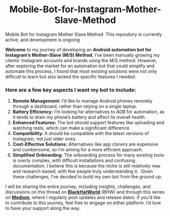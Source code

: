 <h1 align="center">Mobile-Bot-for-Instagram-Mother-Slave-Method</h1>

Mobile Bot for Instagram Mother Slave Method  This repository is currently active, and development is ongoing

**Welcome** to my journey of developing an **Android automation bot for Instagram’s Mother-Slave (M/S) Method**, I’ve been manually growing my clients’ Instagram accounts and brands using the M/S method. However, after exploring the market for an automation bot that could simplify and automate this process, I found that most existing solutions were not only difficult to learn but also lacked the specific features I needed.

### Here are a few key aspects I want my bot to include:

1. **Remote Management:** I’d like to manage Android phones remotely through a dashboard, rather than relying on a single laptop.
2. **Battery Efficiency:** I’m looking for alternatives to ADB for automation, as it tends to drain my phone’s battery and affect its overall health.
3. **Enhanced Features:** The bot should support features like uploading and watching reels, which can make a significant difference.
4. **Compatibility:** It should be compatible with the latest versions of Instagram, not just older ones.
5. **Cost-Effective Solutions:** Alternatives like app cloners are expensive and cumbersome, so I’m aiming for a more efficient approach.
6. **Simplified Onboarding:** The onboarding process for many existing tools is overly complex, with difficult installations and confusing documentation. I believe this is because the niche is still relatively new and research-based, with few people truly understanding it.  Given these challenges, I’ve decided to build my own bot from the ground up.

I will be sharing the entire journey, including insights, challenges, and discussions on this thread on **[BlackHatWorld](https://www.blackhatworld.com/members/app_pilot.1954567/)** (BHW) and through this series on **[Medium](https://medium.com/@app-pilot)**, where I regularly post updates and release dates. If you’d like to contribute to this journey, feel free to engage on either platform. I’d love to have your support along the way.

